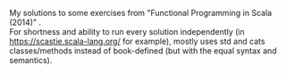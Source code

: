 My solutions to some exercises from "Functional Programming in Scala (2014)" .  
For shortness and ability to run every solution independently (in https://scastie.scala-lang.org/ for example), mostly uses std and cats classes/methods instead of book-defined (but with the equal syntax and semantics).